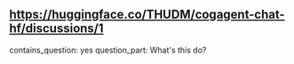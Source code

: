 ## https://huggingface.co/THUDM/cogagent-chat-hf/discussions/1

contains_question: yes
question_part: What's this do?